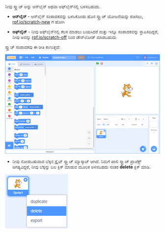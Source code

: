 ನೀವು ಸ್ಕ್ರ್ಯಾಚ್ ಅನ್ನು ಆನ್‌ಲೈನ್ ಅಥವಾ ಆಫ್‌ಲೈನ್‌ನಲ್ಲಿ ಬಳಸಬಹುದು.

+ **ಆನ್‌ಲೈನ್** - ಆನ್‌ಲೈನ್ ಸಂಪಾದಕವನ್ನು ಬಳಸಿಕೊಂಡು ಹೊಸ ಸ್ಕ್ರ್ಯಾಚ್ ಯೋಜನೆಯನ್ನು ರಚಿಸಲು, <a href="http://rpf.io/scratch-new" target="_blank">rpf.io/scratch-new</a> ಗೆ ಹೋಗಿ

+ **ಆಫ್‌ಲೈನ್** - ನೀವು ಆಫ್‌ಲೈನ್‌ನಲ್ಲಿ ಕೆಲಸ ಮಾಡಲು ಬಯಸಿದರೆ ಮತ್ತು ಇನ್ನೂ ಸಂಪಾದಕವನ್ನು ಸ್ಥಾಪಿಸದಿದ್ದರೆ, ನೀವು ಅದನ್ನು <a href="http://rpf.io/scratch-off" target="_blank">rpf.io/scratch-off</a> ನಿಂದ ಡೌನ್‌ಲೋಡ್ ಮಾಡಬಹುದು

ಸ್ಕ್ರ್ಯಾಚ್ ಸಂಪಾದಕವು ಈ ರೀತಿ ಕಾಣುತ್ತದೆ:

![ಸ್ಕ್ರೀನ್‍ಶಾಟ್](images/scratch-editor.png)

+ ನೀವು ನೋಡಬಹುದಾದ ಬೆಕ್ಕಿನ ಸ್ಪ್ರೈಟ್ ಸ್ಕ್ರ್ಯಾಚ್ ಮ್ಯಾಸ್ಕಾಟ್ ಆಗಿದೆ. ನಿಮಗೆ ಖಾಲಿ ಸ್ಕ್ರ್ಯಾಚ್ ಪ್ರಾಜೆಕ್ಟ್ ಅಗತ್ಯವಿದ್ದರೆ, ನೀವು ಬೆಕ್ಕನ್ನು ಬಲ ಕ್ಲಿಕ್ ಮಾಡುವ ಮೂಲಕ ಅಳಿಸಬಹದು ನಂತರ **delete** ಕ್ಲಿಕ್ ಮಾಡಿ.

![ಸ್ಕ್ರೀನ್‍ಶಾಟ್](images/delete.png)